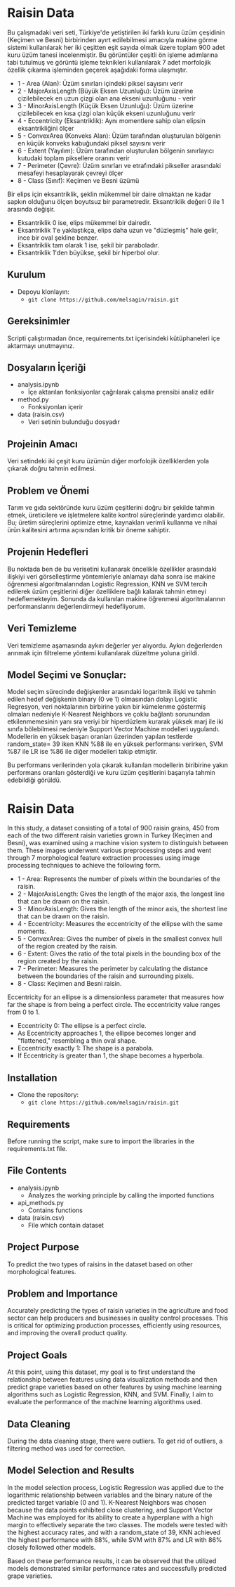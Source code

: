 # Raisin Data
Bu çalışmadaki veri seti, Türkiye'de yetiştirilen iki farklı kuru üzüm çeşidinin (Keçimen ve Besni) birbirinden ayırt edilebilmesi amacıyla makine görme sistemi kullanılarak her iki çeşitten eşit sayıda olmak üzere toplam 900 adet kuru üzüm tanesi incelenmiştir. Bu görüntüler çeşitli ön işleme adımlarına tabi tutulmuş ve görüntü işleme teknikleri kullanılarak 7 adet morfolojik özellik çıkarma işleminden geçerek aşağıdaki forma ulaşmıştır.

- 1 - Area (Alan): Üzüm sınırları içindeki piksel sayısını verir 
- 2 - MajorAxisLength (Büyük Eksen Uzunluğu): Üzüm üzerine çizilebilecek en uzun çizgi olan ana ekseni uzunluğunu - verir 
- 3 - MinorAxisLength (Küçük Eksen Uzunluğu): Üzüm üzerine çizilebilecek en kısa çizgi olan küçük ekseni uzunluğunu verir 
- 4 - Eccentricity (Eksantriklik): Aynı momentlere sahip olan elipsin eksantrikliğini ölçer 
- 5 - ConvexArea (Konveks Alan): Üzüm tarafından oluşturulan bölgenin en küçük konveks kabuğundaki piksel sayısını verir 
- 6 - Extent (Yayılım): Üzüm tarafından oluşturulan bölgenin sınırlayıcı kutudaki toplam piksellere oranını verir 
- 7 - Perimeter (Çevre): Üzüm sınırları ve etrafındaki pikseller arasındaki mesafeyi hesaplayarak çevreyi ölçer 
- 8 - Class (Sınıf): Keçimen ve Besni üzümü

Bir elips için eksantriklik, şeklin mükemmel bir daire olmaktan ne kadar sapkın olduğunu ölçen boyutsuz bir parametredir. Eksantriklik değeri 0 ile 1 arasında değişir.

- Eksantriklik 0 ise, elips mükemmel bir dairedir.
- Eksantriklik 1'e yaklaştıkça, elips daha uzun ve "düzleşmiş" hale gelir, ince bir oval şekline benzer.
- Eksantriklik tam olarak 1 ise, şekil bir paraboladır.
- Eksantriklik 1'den büyükse, şekil bir hiperbol olur.

## Kurulum
- Depoyu klonlayın:
    - `git clone https://github.com/melsagin/raisin.git`

## Gereksinimler
Scripti çalıştırmadan önce, requirements.txt içerisindeki kütüphaneleri içe aktarmayı unutmayınız.

## Dosyaların İçeriği
- analysis.ipynb
    - İçe aktarılan fonksiyonlar çağrılarak çalışma prensibi analiz edilir
- method.py 
    - Fonksiyonları içerir
- data (raisin.csv)
    - Veri setinin bulunduğu dosyadır

## Projeinin Amacı
Veri setindeki iki çeşit kuru üzümün diğer morfolojik özelliklerden yola çıkarak doğru tahmin edilmesi.

## Problem ve Önemi
Tarım ve gıda sektöründe kuru üzüm çeşitlerini doğru bir şekilde tahmin etmek, üreticilere ve işletmelere kalite kontrol süreçlerinde yardımcı olabilir. Bu; üretim süreçlerini optimize etme, kaynakları verimli kullanma ve nihai ürün kalitesini artırma açısından kritik bir öneme sahiptir.

## Projenin Hedefleri
Bu noktada ben de bu verisetini kullanarak öncelikle özellikler arasındaki ilişkiyi veri görselleştirme yöntemleriyle anlamayı daha sonra ise makine öğrenmesi algoritmalarından Logistic Regression, KNN ve SVM tercih edilerek üzüm çeşitlerini diğer özelliklere bağlı kalarak tahmin etmeyi hedeflemekteyim. Sonunda da kullanılan makine öğrenmesi algoritmalarının performanslarını değerlendirmeyi hedefliyorum.

## Veri Temizleme
Veri temizleme aşamasında aykırı değerler yer alıyordu. Aykırı değerlerden arınmak için filtreleme yöntemi kullanılarak düzeltme yoluna girildi.

## Model Seçimi ve Sonuçlar:
Model seçim sürecinde değişkenler arasındaki logaritmik ilişki ve tahmin edilen hedef değişkenin binary (0 ve 1) olmasından dolayı Logistic Regresyon, veri noktalarının birbirine yakın bir kümelenme göstermiş olmaları nedeniyle K-Nearest Neighbors ve çoklu bağlantı sorunundan etkilenmemesinin yanı sra veriyi bir hiperdüzlem kurarak yüksek marj ile iki sınıfa bölebilmesi nedeniyle Support Vector Machine modelleri uygulandı. Modellerin en yüksek başarı oranları üzerinden yapılan testlerde random_state= 39 iken KNN %88 ile en yüksek performansı verirken, SVM %87 ile LR ise %86 ile diğer modelleri takip etmiştir. 

Bu performans verilerinden yola çıkarak kullanılan modellerin biribirine yakın performans oranları gösterdiği ve kuru üzüm çeşitlerini başarıyla tahmin edebildiği görüldü.

# Raisin Data
In this study, a dataset consisting of a total of 900 raisin grains, 450 from each of the two different raisin varieties grown in Turkey (Keçimen and Besni), was examined using a machine vision system to distinguish between them. These images underwent various preprocessing steps and went through 7 morphological feature extraction processes using image processing techniques to achieve the following form.

- 1 - Area: Represents the number of pixels within the boundaries of the raisin.
- 2 - MajorAxisLength: Gives the length of the major axis, the longest line that can be drawn on the raisin.
- 3 - MinorAxisLength: Gives the length of the minor axis, the shortest line that can be drawn on the raisin.
- 4 - Eccentricity: Measures the eccentricity of the ellipse with the same moments.
- 5 - ConvexArea: Gives the number of pixels in the smallest convex hull of the region created by the raisin.
- 6 - Extent: Gives the ratio of the total pixels in the bounding box of the region created by the raisin.
- 7 - Perimeter: Measures the perimeter by calculating the distance between the boundaries of the raisin and surrounding pixels.
- 8 - Class: Keçimen and Besni raisin.

Eccentricity for an ellipse is a dimensionless parameter that measures how far the shape is from being a perfect circle. The eccentricity value ranges from 0 to 1.

- Eccentricity 0: The ellipse is a perfect circle.
- As Eccentricity approaches 1, the ellipse becomes longer and "flattened," resembling a thin oval shape.
- Eccentricity exactly 1: The shape is a parabola.
- If Eccentricity is greater than 1, the shape becomes a hyperbola.

## Installation
- Clone the repository:
    - `git clone https://github.com/melsagin/raisin.git`

## Requirements
Before running the script, make sure to import the libraries in the requirements.txt file.

## File Contents
- analysis.ipynb
    - Analyzes the working principle by calling the imported functions
- api_methods.py
    - Contains functions
- data (raisin.csv)
    - File which contain dataset

## Project Purpose
To predict the two types of raisins in the dataset based on other morphological features.

## Problem and Importance
Accurately predicting the types of raisin varieties in the agriculture and food sector can help producers and businesses in quality control processes. This is critical for optimizing production processes, efficiently using resources, and improving the overall product quality.

## Project Goals
At this point, using this dataset, my goal is to first understand the relationship between features using data visualization methods and then predict grape varieties based on other features by using machine learning algorithms such as Logistic Regression, KNN, and SVM. Finally, I aim to evaluate the performance of the machine learning algorithms used.

## Data Cleaning
During the data cleaning stage, there were outliers. To get rid of outliers, a filtering method was used for correction.

## Model Selection and Results
In the model selection process, Logistic Regression was applied due to the logarithmic relationship between variables and the binary nature of the predicted target variable (0 and 1). K-Nearest Neighbors was chosen because the data points exhibited close clustering, and Support Vector Machine was employed for its ability to create a hyperplane with a high margin to effectively separate the two classes. The models were tested with the highest accuracy rates, and with a random_state of 39, KNN achieved the highest performance with 88%, while SVM with 87% and LR with 86% closely followed other models.

Based on these performance results, it can be observed that the utilized models demonstrated similar performance rates and successfully predicted grape varieties.















